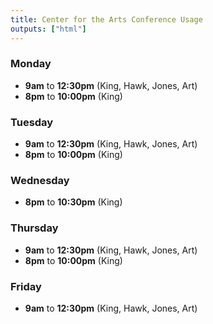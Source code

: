 ```yaml
---
title: Center for the Arts Conference Usage
outputs: ["html"]
---
```


### Monday

- **9am** to **12:30pm** (King, Hawk, Jones, Art)
- **8pm** to **10:00pm** (King)

### Tuesday

- **9am** to **12:30pm** (King, Hawk, Jones, Art)
- **8pm** to **10:00pm** (King)

### Wednesday

- **8pm** to **10:30pm** (King)

### Thursday

- **9am** to **12:30pm** (King, Hawk, Jones, Art)
- **8pm** to **10:00pm** (King)

### Friday

- **9am** to **12:30pm** (King, Hawk, Jones, Art)
